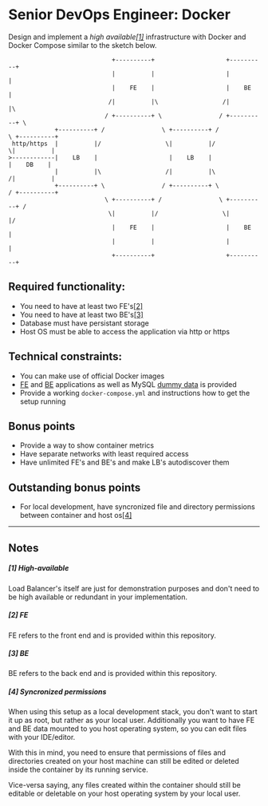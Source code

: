 # Senior DevOps Engineer: Docker


Design and implement a *high available[\[1\]](#1-high-available)* infrastructure with Docker and Docker Compose similar
to the sketch below.


```
                             +----------+                    +----------+
                             |          |                    |          |
                             |    FE    |                    |    BE    |
                            /|          |\                  /|          |\
                           / +----------+ \                / +----------+ \
             +----------+ /                \ +----------+ /                \ +----------+
 http/https  |          |/                  \|          |/                  \|          |
>------------|    LB    |                    |    LB    |                    |    DB    |
             |          |\                  /|          |\                  /|          |
             +----------+ \                / +----------+ \                / +----------+
                           \ +----------+ /                \ +----------+ /
                            \|          |/                  \|          |/
                             |    FE    |                    |    BE    |
                             |          |                    |          |
                             +----------+                    +----------+
```


## Required functionality:

* You need to have at least two FE's[\[2\]](#2-fe)
* You need to have at least two BE's[\[3\]](#3-be)
* Database must have persistant storage
* Host OS must be able to access the application via http or https


## Technical constraints:

* You can make use of official Docker images
* [FE](data/fe/) and [BE](data/be/) applications as well as MySQL [dummy data](data/sql/) is provided
* Provide a working `docker-compose.yml` and instructions how to get the setup running


## Bonus points

* Provide a way to show container metrics
* Have separate networks with least required access
* Have unlimited FE's and BE's and make LB's autodiscover them


## Outstanding bonus points

* For local development, have syncronized file and directory permissions between container and host os[\[4\]](#4-syncronized-permissions)

---

## Notes

##### \[1\] High-available

Load Balancer's itself are just for demonstration purposes and don't need to be high available or
redundant in your implementation.

##### \[2\] FE

FE refers to the front end and is provided within this repository.

##### \[3\] BE

BE refers to the back end and is provided within this repository.

##### \[4\] Syncronized permissions

When using this setup as a local development stack, you don't want to start it up as root, but
rather as your local user. Additionally you want to have FE and BE data mounted to you host operating
system, so you can edit files with your IDE/editor.

With this in mind, you need to ensure that permissions of files and directories created on your host
machine can still be edited or deleted inside the container by its running service.

Vice-versa saying, any files created within the container should still be editable or deletable on
your host operating system by your local user.
